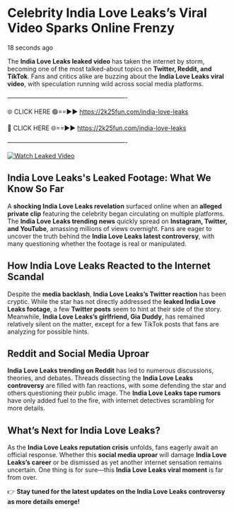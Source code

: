# Celebrity India Love Leaks’s Viral Video Sparks Online Frenzy

18 seconds ago

The **India Love Leaks leaked video** has taken the internet by storm, becoming one of the most talked-about topics on **Twitter, Reddit, and TikTok**. Fans and critics alike are buzzing about the **India Love Leaks viral video**, with speculation running wild across social media platforms.

———————————————————-

🌐 CLICK HERE 🟢==►► https://2k25fun.com/india-love-leaks

🔴 CLICK HERE 🌐==►► https://2k25fun.com/india-love-leaks

———————————————————-

[![Watch Leaked Video](https://miro.medium.com/v2/resize:fit:828/format:webp/1*cilzJN44JGOrTw9NJCrNHA.gif "Watch Leaked Video")](https://2k25fun.com/india-love-leaks)

## **India Love Leaks's Leaked Footage: What We Know So Far**  
A **shocking India Love Leaks revelation** surfaced online when an **alleged private clip** featuring the celebrity began circulating on multiple platforms. The **India Love Leaks trending news** quickly spread on **Instagram, Twitter, and YouTube**, amassing millions of views overnight. Fans are eager to uncover the truth behind the **India Love Leaks latest controversy**, with many questioning whether the footage is real or manipulated.  

## **How India Love Leaks Reacted to the Internet Scandal**  
Despite the **media backlash**, **India Love Leaks’s Twitter reaction** has been cryptic. While the star has not directly addressed the **leaked India Love Leaks footage**, a few **Twitter posts** seem to hint at their side of the story. Meanwhile, **India Love Leaks’s girlfriend, Gia Duddy**, has remained relatively silent on the matter, except for a few TikTok posts that fans are analyzing for possible hints.  

## **Reddit and Social Media Uproar**  
**India Love Leaks trending on Reddit** has led to numerous discussions, theories, and debates. Threads dissecting the **India Love Leaks controversy** are filled with fan reactions, with some defending the star and others questioning their public image. The **India Love Leaks tape rumors** have only added fuel to the fire, with internet detectives scrambling for more details.  

## **What’s Next for India Love Leaks?**  
As the **India Love Leaks reputation crisis** unfolds, fans eagerly await an official response. Whether this **social media uproar** will damage **India Love Leaks’s career** or be dismissed as yet another internet sensation remains uncertain. One thing is for sure—this **India Love Leaks viral moment** is far from over.  

👉 **Stay tuned for the latest updates on the India Love Leaks controversy as more details emerge!**  